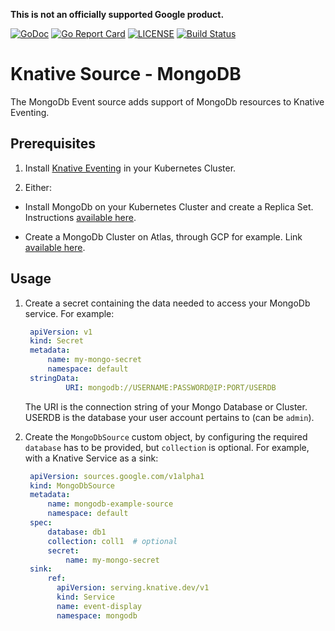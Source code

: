 **This is not an officially supported Google product.**

[![GoDoc](https://godoc.org/github.com/googleinterns/knative-source-mongodb?status.svg)](https://godoc.org/github.com/googleinterns/knative-source-mongodb)
[![Go Report Card](https://goreportcard.com/badge/googleinterns/knative-source-mongodb)](https://goreportcard.com/report/googleinterns/knative-source-mongodb)
[![LICENSE](https://img.shields.io/github/license/googleinterns/knative-source-mongodb.svg)](https://github.com/googleinterns/knative-source-mongodb/blob/master/LICENSE)
[![Build Status](https://travis-ci.org/googleinterns/knative-source-mongodb.svg?branch=master)](https://travis-ci.org/googleinterns/knative-source-mongodb)

# Knative Source - MongoDB

The MongoDb Event source adds support of MongoDb resources to Knative Eventing.

## Prerequisites

1. Install [Knative Eventing](https://knative.dev/docs/install/any-kubernetes-cluster/#installing-the-eventing-component) in your Kubernetes Cluster.

2. Either:

* Install MongoDb on your Kubernetes Cluster and create a Replica Set. Instructions [available here](https://www.mongodb.com/blog/post/running-mongodb-ops-manager-in-kubernetes#:~:text=The%20MongoDB%20Enterprise%20Kubernetes%20Operator%2C%20or%20simply%20the%20Operator%2C%20manages,changing%20these%20settings%20as%20needed).

* Create a MongoDb Cluster on Atlas, through GCP for example. Link [available here](https://console.cloud.google.com/marketplace/details/gc-launcher-for-mongodb-atlas/mongodb-atlas).


## Usage

1. Create a secret containing the data needed to access your MongoDb service.
   For example:

   ```yaml
    apiVersion: v1
    kind: Secret
    metadata:
        name: my-mongo-secret
        namespace: default
    stringData:
            URI: mongodb://USERNAME:PASSWORD@IP:PORT/USERDB
   ```
   The URI is the connection string of your Mongo Database or Cluster. USERDB is the database your user account pertains to (can be `admin`).

2. Create the `MongoDbSource` custom object, by configuring the required
   `database` has to be provided, but `collection` is optional.
   For example, with a Knative Service as a sink:

   ```yaml
    apiVersion: sources.google.com/v1alpha1
    kind: MongoDbSource
    metadata:
        name: mongodb-example-source
        namespace: default
    spec:
        database: db1
        collection: coll1  # optional
        secret:
            name: my-mongo-secret
    sink:
        ref:
          apiVersion: serving.knative.dev/v1
          kind: Service
          name: event-display
          namespace: mongodb
   ```

